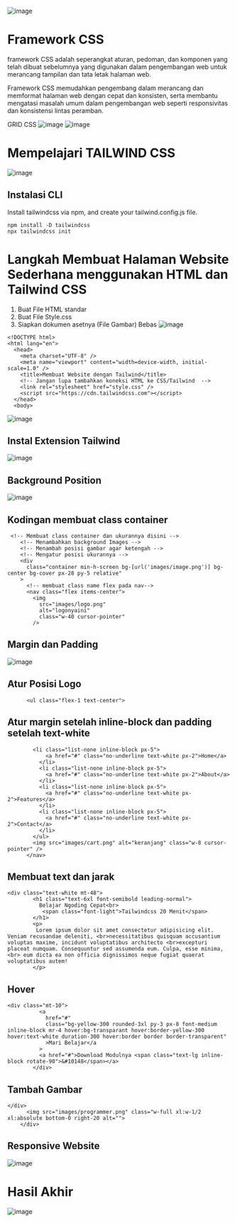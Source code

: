 ![image](https://github.com/kerjabhakti/PWA231/assets/15622730/77e25b4b-baca-49d1-9662-96a6291ac8bc)

# Framework CSS 
framework CSS adalah seperangkat aturan, pedoman, dan komponen yang telah dibuat sebelumnya yang digunakan dalam pengembangan web untuk merancang tampilan dan tata letak halaman web. 

Framework CSS memudahkan pengembang dalam merancang dan memformat halaman web dengan cepat dan konsisten, serta membantu mengatasi masalah umum dalam pengembangan web seperti responsivitas dan konsistensi lintas peramban.

GRID CSS
![image](https://github.com/kerjabhakti/PWA231/assets/15622730/d031d1c5-4ffe-466c-8761-54bce790bb19)
![image](https://github.com/kerjabhakti/PWA231/assets/15622730/25a084df-12b2-4d67-8350-5b5e968915da)

# Mempelajari TAILWIND CSS
![image](https://github.com/kerjabhakti/PWA231/assets/15622730/0cb84ef7-b035-4015-8a54-96fd93b9ed31)

## Instalasi CLI
Install tailwindcss via npm, and create your tailwind.config.js file.
```
npm install -D tailwindcss
npx tailwindcss init
```
# Langkah Membuat Halaman Website Sederhana menggunakan HTML dan Tailwind CSS
1. Buat File HTML standar
2. Buat File Style.css
3. Siapkan dokumen asetnya (File Gambar) Bebas
![image](https://github.com/kerjabhakti/PWA231/assets/15622730/d958bc2a-df67-468f-922d-0ed7648c9dd8)

```
<!DOCTYPE html>
<html lang="en">
  <head>
    <meta charset="UTF-8" />
    <meta name="viewport" content="width=device-width, initial-scale=1.0" />
    <title>Membuat Website dengan Tailwind</title>
    <!-- Jangan lupa tambahkan koneksi HTML ke CSS/Tailwind  -->
    <link rel="stylesheet" href="style.css" />
    <script src="https://cdn.tailwindcss.com"></script>
  </head>
  <body>
```
![image](https://github.com/kerjabhakti/PWA231/assets/15622730/4ff52287-f051-4bda-b00d-9d53dba3a56b)

## Instal Extension Tailwind
![image](https://github.com/kerjabhakti/PWA231/assets/15622730/f040db65-9847-4159-9952-fd70734b4020)

## Background Position
![image](https://github.com/kerjabhakti/PWA231/assets/15622730/926cb138-760f-423e-84e6-693ce88d4c22)

## Kodingan membuat class container
```
 <!-- Membuat class container dan ukurannya disini -->
    <!-- Menambahkan background Images -->
    <!-- Menambah posisi gambar agar ketengah -->
    <!-- Mengatur posisi ukurannya -->
    <div
      class="container min-h-screen bg-[url('images/image.png')] bg-center bg-cover px-28 py-5 relative"
    >
      <!-- membuat class name flex pada nav-->
      <nav class="flex items-center">
        <img
          src="images/logo.png"
          alt="logonyaini"
          class="w-40 cursor-pointer"
        />
```

## Margin dan Padding
![image](https://github.com/kerjabhakti/PWA231/assets/15622730/7c41e8ca-1fd9-4895-afe0-dc6dd7a6c51b)

## Atur Posisi Logo
```
      <ul class="flex-1 text-center">
```
## Atur margin setelah inline-block dan padding setelah text-white
```
        <li class="list-none inline-block px-5">
            <a href="#" class="no-underline text-white px-2">Home</a>
          </li>
          <li class="list-none inline-block px-5">
            <a href="#" class="no-underline text-white px-2">About</a>
          </li>
          <li class="list-none inline-block px-5">
            <a href="#" class="no-underline text-white px-2">Features</a>
          </li>
          <li class="list-none inline-block px-5">
            <a href="#" class="no-underline text-white px-2">Contact</a>
          </li>
        </ul>
        <img src="images/cart.png" alt="keranjang" class="w-8 cursor-pointer" />
      </nav>
```
## Membuat text dan jarak
```
<div class="text-white mt-48">
        <h1 class="text-6xl font-semibold leading-normal">
          Belajar Ngoding Cepat<br>
           <span class="font-light">Tailwindcss 20 Menit</span>
        </h1>
        <p>
         Lorem ipsum dolor sit amet consectetur adipisicing elit. Veniam recusandae deleniti, <br>necessitatibus quisquam accusantium voluptas maxime, incidunt voluptatibus architecto <br>excepturi placeat numquam. Consequuntur sed assumenda eum. Culpa, esse minima,<br> eum dicta ea non officia dignissimos neque fugiat quaerat voluptatibus autem!
        </p>
```
## Hover
```
<div class="mt-10">
          <a
            href="#"
            class="bg-yellow-300 rounded-3xl py-3 px-8 font-medium inline-block mr-4 hover:bg-transparant hover:border-yellow-300 hover:text-white duration-300 hover:border border border-transparent"
            >Mari Belajar</a
          >
          <a href="#">Download Modulnya <span class="text-lg inline-block rotate-90">&#10148</span></a>
        </div>
```
## Tambah Gambar
```
</div>
      <img src="images/programmer.png" class="w-full xl:w-1/2 xl:absolute bottom-0 right-20 alt="">
    </div>
```
## Responsive Website
![image](https://github.com/kerjabhakti/PWA231/assets/15622730/ca2b8dae-1737-4933-ad0f-36931c9bc496)

# Hasil Akhir
![image](https://github.com/kerjabhakti/PWA231/assets/15622730/d4e48e7e-6ee0-4eb0-ba14-6405d5a187fa)

